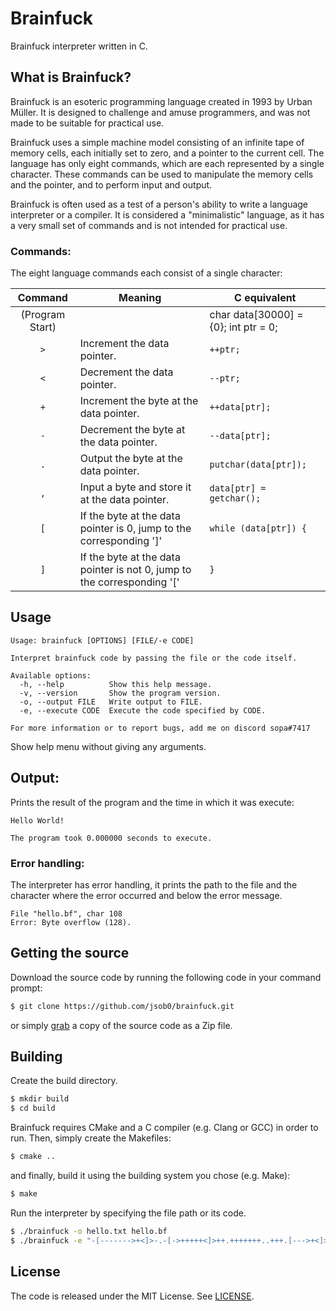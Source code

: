 # Brainfuck
Brainfuck interpreter written in C.

## What is Brainfuck?

Brainfuck is an esoteric programming language created in 1993 by Urban Müller. It is designed to challenge and amuse programmers, and was not made to be suitable for practical use.

Brainfuck uses a simple machine model consisting of an infinite tape of memory cells, each initially set to zero, and a pointer to the current cell. The language has only eight commands, which are each represented by a single character. These commands can be used to manipulate the memory cells and the pointer, and to perform input and output.

Brainfuck is often used as a test of a person's ability to write a language interpreter or a compiler. It is considered a "minimalistic" language, as it has a very small set of commands and is not intended for practical use.

### Commands:

The eight language commands each consist of a single character: 

| Command         | Meaning                                                                 | C equivalent                             |
|:---------------:|-------------------------------------------------------------------------|------------------------------------------|
| (Program Start) |                                                                         | char data[30000] = {0}; int ptr = 0;     |
| `>`             | Increment the data pointer.                                             | `++ptr;`                                 |
| `<`             | Decrement the data pointer.                                             | `--ptr;`                                 |
| `+`             | Increment the byte at the data pointer.                                 | `++data[ptr];`                           |
| `-`             | Decrement the byte at the data pointer.                                 | `--data[ptr];`                           |
| `.`             | Output the byte at the data pointer.                                    | `putchar(data[ptr]);`                    |
| `,`             | Input a byte and store it at the data pointer.                          | `data[ptr] = getchar();`                 |
| `[`             | If the byte at the data pointer is 0, jump to the corresponding ']'     | `while (data[ptr]) {`                    |
| `]`             | If the byte at the data pointer is not 0, jump to the corresponding '[' | `}`                                      |

## Usage
	Usage: brainfuck [OPTIONS] [FILE/-e CODE]

	Interpret brainfuck code by passing the file or the code itself.

	Available options:
	  -h, --help          Show this help message.
	  -v, --version       Show the program version.
	  -o, --output FILE   Write output to FILE.
	  -e, --execute CODE  Execute the code specified by CODE.

	For more information or to report bugs, add me on discord sopa#7417

Show help menu without giving any arguments.

## Output:
Prints the result of the program and the time in which it was execute:

	Hello World!
	
	The program took 0.000000 seconds to execute.

### Error handling:
The interpreter has error handling, it prints the path to the file and the character where the error occurred and below the error message.

	File "hello.bf", char 108
	Error: Byte overflow (128).

## Getting the source
Download the source code by running the following code in your command prompt:
```sh
$ git clone https://github.com/jsob0/brainfuck.git
```
or simply [grab](https://github.com/jsob0/brainfuck/archive/main.zip) a copy of the source code as a Zip file.

## Building
Create the build directory.
```sh
$ mkdir build
$ cd build
```
Brainfuck requires CMake and a C compiler (e.g. Clang or GCC) in order to run.
Then, simply create the Makefiles:
```sh
$ cmake ..
```
and finally, build it using the building system you chose (e.g. Make):
```sh
$ make
```
Run the interpreter by specifying the file path or its code.
```sh
$ ./brainfuck -o hello.txt hello.bf
$ ./brainfuck -e "-[------->+<]>-.-[->+++++<]>++.+++++++..+++.[--->+<]>----."
```

## License
The code is released under the MIT License. See [LICENSE](/LICENSE).
